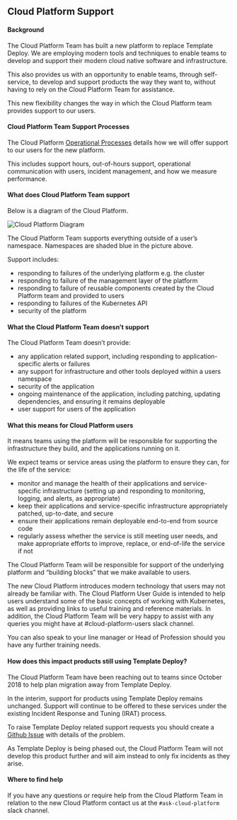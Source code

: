 ## Cloud Platform Support

#### Background

The Cloud Platform Team has built a new platform to replace Template Deploy. We are employing modern tools and techniques to enable teams to develop and support their modern cloud native software and infrastructure.

This also provides us with an opportunity to enable teams, through self-service, to develop and support products the way they want to, without having to rely on the Cloud Platform Team for assistance.

This new flexibility changes the way in which the Cloud Platform team provides support to our users.

#### Cloud Platform Team Support Processes

The Cloud Platform [Operational Processes](#operational-processes.md) details how we will offer support to our users for the new platform.

This includes support hours, out-of-hours support, operational communication with users, incident management, and how we measure performance. 

#### What does Cloud Platform Team support

Below is a diagram of the Cloud Platform.

![Cloud Platform Diagram](../images/cloud-platform-diagram.png)

The Cloud Platform Team supports everything outside of a user’s namespace. Namespaces are shaded blue in the picture above.

Support includes:

* responding to failures of the underlying platform e.g. the cluster
* responding to failure of the management layer of the platform
* responding to failure of reusable components created by the Cloud Platform team and provided to users 
* responding to failures of the Kubernetes API 
* security of the platform  

#### What the Cloud Platform Team doesn’t support

The Cloud Platform Team doesn’t provide:

* any application related support, including responding to application-specific alerts or failures
* any support for infrastructure and other tools deployed within a users namespace
* security of the application
* ongoing maintenance of the application, including patching, updating dependencies, and ensuring it remains deployable
* user support for users of the application

#### What this means for Cloud Platform users

It means teams using the platform will be responsible for supporting the infrastructure they build, and the applications running on it.

We expect teams or service areas using the platform to ensure they can, for the life of the service:

* monitor and manage the health of their applications and service-specific infrastructure (setting up and responding to monitoring, logging, and alerts, as appropriate)
* keep their applications and service-specific infrastructure appropriately patched, up-to-date, and secure
* ensure their applications remain deployable end-to-end from source code
* regularly assess whether the service is still meeting user needs, and make appropriate efforts to improve, replace, or end-of-life the service if not

The Cloud Platform Team will be responsible for support of the underlying platform and “building blocks” that we make available to users.

The new Cloud Platform introduces modern technology that users may not already be familiar with. The Cloud Platform User Guide is intended to help users understand some of the basic concepts of working with Kubernetes, as well as providing links to useful training and reference materials. In addition, the Cloud Platform Team will be very happy to assist with any queries you might have at #cloud-platform-users slack channel.

You can also speak to your line manager or Head of Profession should you have any further training needs.

#### How does this impact products still using Template Deploy?

The Cloud Platform Team have been reaching out to teams since October 2018 to help plan migration away from Template Deploy.

In the interim, support for products using Template Deploy remains unchanged. Support will continue to be offered to these services under the existing Incident Response and Tuning (IRAT) process. 

To raise Template Deploy related support requests you should create a [Github Issue](http://goo.gl/msfGiS) with details of the problem.

As Template Deploy is being phased out, the Cloud Platform Team will not develop this product further and will aim instead to only fix incidents as they arise.

#### Where to find help

If you have any questions or require help from the Cloud Platform Team in relation to the new Cloud Platform contact us at the `#ask-cloud-platform` slack channel.


